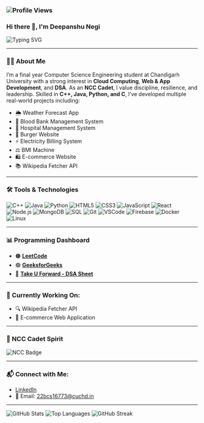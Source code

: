 ### ![Profile Views](https://komarev.com/ghpvc/?username=22BCS16773&label=Profile%20views&color=0e75b6&style=flat)

### Hi there 👋, I'm Deepanshu Negi

![Typing SVG](https://readme-typing-svg.herokuapp.com?font=Fira+Code&weight=500&pause=1000&color=2F84EF&width=435&lines=Final+Year+Computer+Science+Student;NCC+Cadet+%F0%9F%8F%86+%7C+Disciplined+%26+Dedicated;Passionate+Coder+%F0%9F%92%BB;Cloud+Computing+Enthusiast+%E2%98%81%EF%B8%8F;Tech+Explorer+%F0%9F%94%8E)

---

### 👨‍💻 About Me
I’m a final year Computer Science Engineering student at Chandigarh University with a strong interest in **Cloud Computing**, **Web & App Development**, and **DSA**. As an **NCC Cadet**, I value discipline, resilience, and leadership. Skilled in **C++, Java, Python, and C**, I’ve developed multiple real-world projects including:

- 🌦️ Weather Forecast App
- 💉 Blood Bank Management System
- 🏥 Hospital Management System
- 🍔 Burger Website
- ⚡ Electricity Billing System
- ⚖️ BMI Machine
- 🛍️ E-commerce Website
- 📚 Wikipedia Fetcher API

---

### 🛠️ Tools & Technologies
![C++](https://img.shields.io/badge/C++-00599C?style=flat-square&logo=c%2B%2B&logoColor=white)
![Java](https://img.shields.io/badge/Java-ED8B00?style=flat-square&logo=java&logoColor=white)
![Python](https://img.shields.io/badge/Python-3776AB?style=flat-square&logo=python&logoColor=white)
![HTML5](https://img.shields.io/badge/HTML5-E34F26?style=flat-square&logo=html5&logoColor=white)
![CSS3](https://img.shields.io/badge/CSS3-1572B6?style=flat-square&logo=css3&logoColor=white)
![JavaScript](https://img.shields.io/badge/JavaScript-F7DF1E?style=flat-square&logo=javascript&logoColor=black)
![React](https://img.shields.io/badge/React-20232A?style=flat-square&logo=react&logoColor=61DAFB)
![Node.js](https://img.shields.io/badge/Node.js-43853D?style=flat-square&logo=node-dot-js&logoColor=white)
![MongoDB](https://img.shields.io/badge/MongoDB-4EA94B?style=flat-square&logo=mongodb&logoColor=white)
![SQL](https://img.shields.io/badge/SQL-4479A1?style=flat-square&logo=postgresql&logoColor=white)
![Git](https://img.shields.io/badge/Git-F05032?style=flat-square&logo=git&logoColor=white)
![VSCode](https://img.shields.io/badge/VSCode-007ACC?style=flat-square&logo=visual-studio-code&logoColor=white)
![Firebase](https://img.shields.io/badge/Firebase-FFCA28?style=flat-square&logo=firebase&logoColor=black)
![Docker](https://img.shields.io/badge/Docker-2496ED?style=flat-square&logo=docker&logoColor=white)
![Linux](https://img.shields.io/badge/Linux-FCC624?style=flat-square&logo=linux&logoColor=black)

---

### 📊 Programming Dashboard
- 🟠 [**LeetCode**](https://leetcode.com/u/deepanshunegi029/)
- 🟢 [**GeeksforGeeks**](https://www.geeksforgeeks.org/user/deepanshulpn7/)
- 🔵 [**Take U Forward - DSA Sheet**](https://takeuforward.org/profile/deepanshu_22)

---

### 🚀 Currently Working On:
- 🔍 Wikipedia Fetcher API
- 🛒 E-commerce Web Application

---

### 🫡 NCC Cadet Spirit
![NCC Badge](https://readme-typing-svg.herokuapp.com?font=Fira+Code&weight=500&size=22&pause=1000&color=ED1C24&center=true&width=500&lines=NCC+Cadet+%F0%9F%87%AE%F0%9F%87%B3+|+Unity+%7C+Discipline+%7C+Service)

---

### 📬 Connect with Me:
- [LinkedIn](https://www.linkedin.com/in/deepanshu-negi-687a70251/)
- 📧 Email: 22bcs16773@cuchd.in

---

![GitHub Stats](https://github-readme-stats.vercel.app/api?username=22BCS16773&show_icons=true&theme=react)
![Top Languages](https://github-readme-stats.vercel.app/api/top-langs/?username=22BCS16773&layout=compact&theme=react)
![GitHub Streak](https://github-readme-streak-stats.herokuapp.com/?user=22BCS16773&theme=react)
